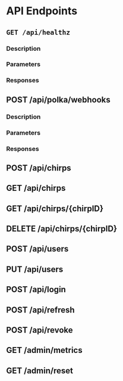 # API Endpoints

## `GET /api/healthz`

### Description

### Parameters

### Responses

## POST /api/polka/webhooks

### Description

### Parameters

### Responses

## POST /api/chirps

## GET /api/chirps

## GET /api/chirps/{chirpID}

## DELETE /api/chirps/{chirpID}

## POST /api/users

## PUT /api/users

## POST /api/login

## POST /api/refresh

## POST /api/revoke

## GET /admin/metrics

## GET /admin/reset
